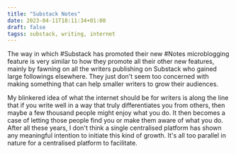 ```yaml
---
title: "Substack Notes"
date: 2023-04-11T18:11:34+01:00
draft: false
tagss: substack, writing, internet
---
```


The way in which #Substack has promoted their new #Notes microblogging feature is very similar to how they promote all their other new features, mainly by fawning on all the writers publishing on Substack who gained large followings elsewhere. They just don't seem too concerned with making something that can help smaller writers to grow their audiences.

My blinkered idea of what the internet should be for writers is along the line that if you write well in a way that truly differentiates you from others, then maybe a few thousand people might enjoy what you do. It then becomes a case of letting those people find you or make them aware of what you do. After all these years, I don't think a single centralised platform has shown any meaningful intention to initiate this kind of growth. It's all too parallel in nature for a centralised platform to facilitate.
  